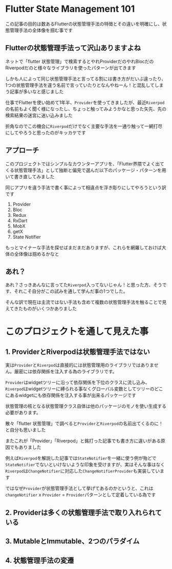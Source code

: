 # Flutter State Management 101
この記事の目的は数あるFlutterの状態管理手法の特徴とその違いを明確にし、状態管理手法の全体像を掴む事です

## Flutterの状態管理手法って沢山ありますよね

ネットで「flutter 状態管理」で検索するとやれProviderだのやれBlocだのRiverpodだのと様々なライブラリを使ったパターンが出てきます

しかも人によって同じ状態管理手法と言ってる割には書き方がだいぶ違ったり、1つの状態管理手法を違う名前で言っていたりとなんやねーん！と混乱してしまう記事が多いなと感じました

仕事でFlutterを使い始めて1年半、`Provider`を使ってきましたが、最近`Riverpod`の名前もよく聞く様になったし、ちょっと触ってみようかなと思った矢先、先の検索結果の迷宮に迷い込みました

折角なのでこの機会に`Riverpod`だけでなく主要な手法を一通り触って一網打尽にしてやろうと思ったのがキッカケです

## アプローチ

このプロジェクトではシンプルなカウンターアプリを、「Flutter界隈でよく出てくる状態管理手法」として独断と偏見で選んだ以下のパッケージ・パターンを用いて書き直してみました

同じアプリを違う手法で書く事によって相違点を浮き彫りにしてやろうという訳です

1. Provider
2. Bloc
3. Redux
4. RxDart
5. MobX
6. getX
7. State Notifier

もっとマイナーな手法を探せばまだまだありますが、これらを網羅しておけば大体の全体像は掴めるかなと


## あれ？

あれ？さっきあんなに言ってた`Riverpod`入ってないじゃん！と思った方、そうです、それこそ自分がこの試みを通して学んだ事の1つでした。

そんな訳で現在は主流ではない手法も含めて複数の状態管理手法を触ることで見えてきたものがいくつかありました
# このプロジェクトを通して見えた事
## 1. ProviderとRiverpodは状態管理手法ではない
実は`Provider`と`Riverpod`は直接的には状態管理用のライブラリではありません。厳密には依存関係を注入する為のライブラリです。

`Provider`はwidgetツリーに沿って依存関係を下位のクラスに流し込み、`Riverpod`はwidgetツリーに縛られる事なくグローバル変数としてツリーのどこにあるwidgetにも依存関係を注入する事が出来るパッケージです

状態管理の核となる状態管理クラス自体は他のパッケージのモノを使い生成する必要があります。

散々「flutter 状態管理」で調べると`Provider`と`Riverpod`の名前出てくるのに！と自分も思いました

またこれが「Provider」「Riverpod」と銘打った記事でも書き方に違いがある原因でもありました

例えば`Riverpod`を解説した記事では`StateNotifier`を一緒に使う例が殆どで`StateNotifier`でないといけないような印象を受けますが、実はそんな事はなく`Riverpod`は`ChangeNotifier`に対応した`ChangeNotifierProvider`も実装しています

ではなぜ`Provider`が状態管理手法として挙げてあるのかというと、これは`changeNotifier` x `Provider` = `Provider`パターンとして定着している為です



## 2. Providerは多くの状態管理手法で取り入れられている
## 3. MutableとImmutable、2つのパラダイム

## 4. 状態管理手法の変遷
